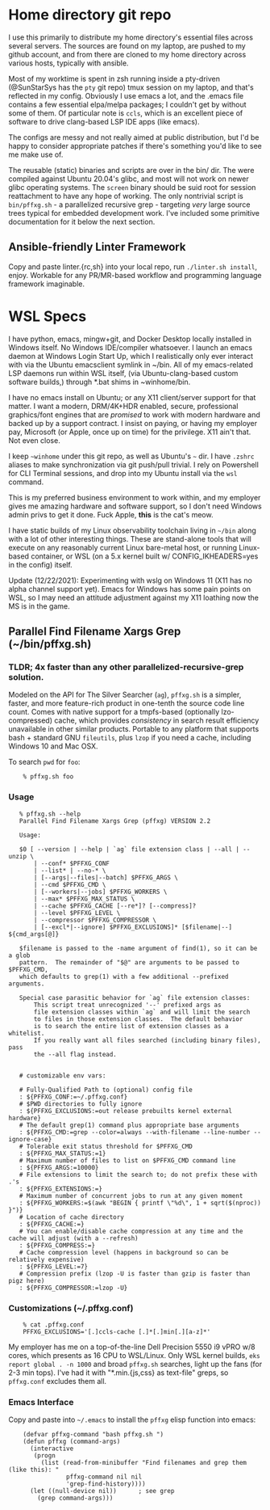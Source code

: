 # Home directory git repo

I use this primarily to distribute my home directory's essential
files across several servers.  The sources are found on my laptop, are
pushed to my github account, and from there are cloned to my home directory
across various hosts, typically with ansible.

Most of my worktime is spent in zsh running inside a pty-driven (@SunStarSys
has the `pty` git repo) tmux session on my laptop, and that's reflected in
my config.  Obviously I use emacs a lot, and the .emacs file contains a few
essential elpa/melpa packages; I couldn't get by without some of them.  Of
particular note is `ccls`, which is an excellent piece of software to drive
clang-based LSP IDE apps (like emacs).

The configs are messy and not really aimed at public distribution, but
I'd be happy to consider appropriate patches if there's something you'd
like to see me make use of.

The reusable (static) binaries and scripts are over in the bin/ dir. The were
compiled against Ubuntu 20.04's glibc, and most will not work on newer glibc
operating systems. The `screen` binary should be suid root for session reattachment
to have any hope of working. The only nontrivial script is `bin/pffxg.sh` -
a parallelized recursive grep - targeting *very* large source trees typical
for embedded development work.  I've included some primitive documentation for
it below the next section.

## Ansible-friendly Linter Framework

Copy and paste linter.{rc,sh} into your local repo, run `./linter.sh install`,  enjoy.
Workable for any PR/MR-based workflow and programming language framework imaginable.

# WSL Specs

I have python, emacs, mingw+git, and Docker Desktop locally installed in Windows
itself.  No Windows IDE/compiler whatsoever.  I launch an emacs daemon at
Windows Login Start Up, which I realistically only ever interact with via
the Ubuntu emacsclient symlink in ~/bin. All of my emacs-related LSP daemons
run within WSL itself, (via Ubuntu-clang-based custom software builds,) through
*.bat shims in ~winhome/bin.

I have no emacs install on Ubuntu; or any X11 client/server support for that
matter. I want a modern, DRM/4K+HDR enabled, secure, professional graphics/font
engines that are *promised* to work with modern hardware and backed up by a support
contract.  I insist on paying, or having my employer pay, Microsoft (or Apple,
once up on time) for the privilege.  X11 ain't that.  Not even close.

I keep `~winhome` under this git repo, as well as Ubuntu's `~` dir.  I have `.zshrc`
aliases to make synchronization via git push/pull trivial.  I rely on
Powershell for CLI Terminal sessions, and drop into my Ubuntu install via the
`wsl` command.

This is my preferred business environment to work within, and my employer gives
me amazing hardware and software support, so I don't need Windows admin privs to
get it done.  Fuck Apple, **this** is the cat's meow.

I have static builds of my Linux observability toolchain living in `~/bin` along
with a lot of other interesting things.  These are stand-alone tools that will
execute on any reasonably current Linux bare-metal host, or running Linux-based
container, or WSL (on a 5.x kernel built w/ CONFIG_IKHEADERS=yes in the config)
itself.

Update (12/22/2021): Experimenting with wslg on Windows 11 (X11 has no alpha
channel support yet).  Emacs for Windows has some pain points on WSL, so I may
need an attitude adjustment against my X11 loathing now the MS is in the game.

## Parallel Find Filename Xargs Grep (~/bin/pffxg.sh)

### TLDR; 4x faster than any other parallelized-recursive-grep solution.

Modeled on the API for The Silver Searcher (`ag`), `pffxg.sh` is a simpler, faster,
and more feature-rich product in one-tenth the source code line count.  Comes
with native support for a tmpfs-based (optionally lzo-compressed) cache, which
provides *consistency* in search result efficiency unavailable in other similar
products.  Portable to any platform that supports bash + standard GNU `fileutils`,
plus `lzop` if you need a cache, including Windows 10 and Mac OSX.

To search `pwd` for `foo`:

```
    % pffxg.sh foo
```

### Usage

```
   % pffxg.sh --help
   Parallel Find Filename Xargs Grep (pffxg) VERSION 2.2

   Usage:

   $0 [ --version | --help | `ag` file extension class | --all | --unzip \
       | --conf* $PFFXG_CONF
       | --list* | --no-* \
       | [--args|--files|--batch] $PFFXG_ARGS \
       | --cmd $PFFXG_CMD \
       | [--workers|--jobs] $PFFXG_WORKERS \
       | --max* $PFFXG_MAX_STATUS \
       | --cache $PFFXG_CACHE [--re*]? [--compress]?
       | --level $PFFXG_LEVEL \
       | --compressor $PFFXG_COMPRESSOR \
       | [--excl*|--ignore] $PFFXG_EXCLUSIONS]* [$filename|--] ${cmd_args[@]}

   $filename is passed to the -name argument of find(1), so it can be a glob
   pattern.  The remainder of "$@" are arguments to be passed to $PFFXG_CMD,
   which defaults to grep(1) with a few additional --prefixed arguments.

   Special case parasitic behavior for `ag` file extension classes:
       This script treat unrecognized '--' prefixed args as
       file extension classes within `ag` and will limit the search
       to files in those extension classes.  The default behavior
       is to search the entire list of extension classes as a whitelist.
       If you really want all files searched (including binary files), pass
       the --all flag instead.


   # customizable env vars:

   # Fully-Qualified Path to (optional) config file
   : ${PFFXG_CONF:=~/.pffxg.conf}
   # $PWD directories to fully ignore
   : ${PFFXG_EXCLUSIONS:=out release prebuilts kernel external hardware}
   # The default grep(1) command plus appropriate base arguments
   : ${PFFXG_CMD:=grep --color=always --with-filename --line-number --ignore-case}
   # Tolerable exit status threshold for $PFFXG_CMD
   : ${PFFXG_MAX_STATUS:=1}
   # Maximum number of files to list on $PFFXG_CMD command line
   : ${PFFXG_ARGS:=10000}
   # File extensions to limit the search to; do not prefix these with .'s
   : ${PFFXG_EXTENSIONS:=}
   # Maximum number of concurrent jobs to run at any given moment
   : ${PFFXG_WORKERS:=$(awk "BEGIN { printf \"%d\", 1 + sqrt($(nproc)) }")}
   # Location of cache directory
   : ${PFFXG_CACHE:=}
   # You can enable/disable cache compression at any time and the cache will adjust (with a --refresh)
   : ${PFFXG_COMPRESS:=}
   # Cache compression level (happens in background so can be relatively expensive)
   : ${PFFXG_LEVEL:=7}
   # Compression prefix (lzop -U is faster than gzip is faster than pigz here)
   : ${PFFXG_COMPRESSOR:=lzop -U}
```

### Customizations (~/.pffxg.conf)

```
    % cat .pffxg.conf
    PFFXG_EXCLUSIONS='[.]ccls-cache [.]*[.]min[.][a-z]*'
```

My employer has me on a top-of-the-line Dell Precision 5550 i9 vPRO w/8 cores,
which presents as 16 CPU to WSL/Linux. Only WSL kernel builds, `eks report
global . -n 1000` and broad `pffxg.sh` searches, light up the fans (for 2-3
min tops). I've had it with "*.min.{js,css} as text-file" greps, so `pffxg.conf`
excludes them all.

### Emacs Interface

Copy and paste into `~/.emacs` to install the `pffxg` elisp function into emacs:

```
    (defvar pffxg-command "bash pffxg.sh ")
    (defun pffxg (command-args)
      (interactive
       (progn
         (list (read-from-minibuffer "Find filenames and grep them (like this): "
		        pffxg-command nil nil
				'grep-find-history))))
      (let ((null-device nil))		; see grep
        (grep command-args)))
```
